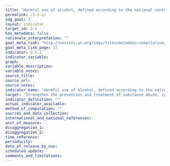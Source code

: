 ```yaml
---
title: "Harmful use of alcohol, defined according to the national context as alcohol per capita consumption (aged 15 years and older) within a calendar year in litres of pure alcohol"
permalink: /3-5-2/
sdg_goal: 3
layout: indicator
target_id: 3.5
has_metadata: false
rationale_interpretation: ""
goal_meta_link: "http://unstats.un.org/sdgs/files/metadata-compilation/Metadata-Goal-3.pdf"
goal_meta_link_page: 17
indicator: 3.5.2
indicator_variable: 
graph: 
variable_description: 
variable_notes: 
source_title: 
source_url: 
source_notes: 
indicator_name: "Harmful use of alcohol, defined according to the national context as alcohol per capita consumption (aged 15 years and older) within a calendar year in litres of pure alcohol"
target: "Strengthen the prevention and treatment of substance abuse, including narcotic drug abuse and harmful use of alcohol."
indicator_definition: ""
actual_indicator_available: 
method_of_computation: ""
sources_and_data_collection: 
international_and_national_references: 
unit_of_measure: 
disaggregation_1: 
disaggregation_2: 
time_reference: 
periodicity: 
date_of_release_by_nso: 
scheduled_update: 
comments_and_limitations: 
---
```


